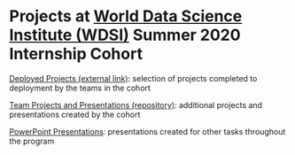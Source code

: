 # Projects at [World Data Science Institute (WDSI)](https://worlddatascience.tech) Summer 2020 Internship Cohort
[Deployed Projects (external link)](https://worlddatascience.tech/projects): selection of projects completed to deployment by the teams in the cohort

[Team Projects and Presentations (repository)](https://github.com/Worlddatascience/DataScienceCohort): additional projects and presentations created by the cohort

[PowerPoint Presentations](presentations): presentations created for other tasks throughout the program
